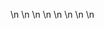 

















































\n
\n
\n
\n
\n
\n
\n
\n






























































































































































































